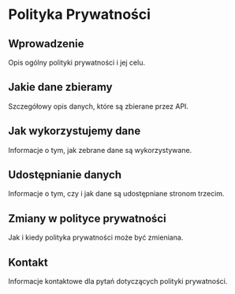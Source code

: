 # Polityka Prywatności

## Wprowadzenie
Opis ogólny polityki prywatności i jej celu.

## Jakie dane zbieramy
Szczegółowy opis danych, które są zbierane przez API.

## Jak wykorzystujemy dane
Informacje o tym, jak zebrane dane są wykorzystywane.

## Udostępnianie danych
Informacje o tym, czy i jak dane są udostępniane stronom trzecim.

## Zmiany w polityce prywatności
Jak i kiedy polityka prywatności może być zmieniana.

## Kontakt
Informacje kontaktowe dla pytań dotyczących polityki prywatności.

